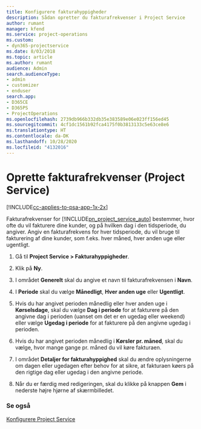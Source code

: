 ```yaml
---
title: Konfigurere fakturahyppigheder
description: Sådan opretter du fakturafrekvenser i Project Service
author: rumant
manager: kfend
ms.service: project-operations
ms.custom:
- dyn365-projectservice
ms.date: 8/03/2018
ms.topic: article
ms.author: rumant
audience: Admin
search.audienceType:
- admin
- customizer
- enduser
search.app:
- D365CE
- D365PS
- ProjectOperations
ms.openlocfilehash: 2739db966b332db35e383589e06e023ff156ed45
ms.sourcegitcommit: 4cf1dc1561b92fca4175f0b3813133c5e63ce8e6
ms.translationtype: HT
ms.contentlocale: da-DK
ms.lasthandoff: 10/28/2020
ms.locfileid: "4132016"
---
```

# <a name="set-up-invoice-frequencies-project-service"></a>Oprette fakturafrekvenser (Project Service)

[!INCLUDE[cc-applies-to-psa-app-1x-2x](../includes/cc-applies-to-psa-app-1x-2x.md)]

Fakturafrekvenser for [!INCLUDE[pn_project_service_auto](../includes/pn-project-service-auto.md)] bestemmer, hvor ofte du vil fakturere dine kunder, og på hvilken dag i den tidsperiode, du angiver. Angiv en fakturafrekvens for hver tidsperiode, du vil bruge til fakturering af dine kunder, som f.eks. hver måned, hver anden uge eller ugentligt.  
  
1.  Gå til **Project Service > Fakturahyppigheder**.  
  
2.  Klik på **Ny**.  
  
3.  I området **Generelt** skal du angive et navn til fakturafrekvensen i **Navn**.  
  
4.  I **Periode** skal du vælge **Månedligt**, **Hver anden uge** eller **Ugentligt**.  
  
5.  Hvis du har angivet perioden månedlig eller hver anden uge i **Kørselsdage**, skal du vælge **Dag i periode** for at fakturere på den angivne dag i perioden (uanset om det er en ugedag eller weekend) eller vælge **Ugedag i periode** for at fakturere på den angivne ugedag i perioden.  
  
6.  Hvis du har angivet perioden månedlig i **Kørsler pr. måned**, skal du vælge, hvor mange gange pr. måned du vil køre fakturaen.  
  
7.  I området **Detaljer for fakturahyppighed** skal du ændre oplysningerne om dagen eller ugedagen efter behov for at sikre, at fakturaen køers på den rigtige dag eller ugedag i den angivne periode.  
  
8.  Når du er færdig med redigeringen, skal du klikke på knappen **Gem** i nederste højre hjørne af skærmbilledet.  
  
### <a name="see-also"></a>Se også  
 [Konfigurere Project Service](../psa/configure.md)
